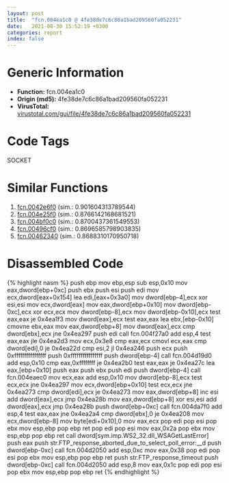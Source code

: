 ```yaml
---
layout: post
title:  "fcn.004ea1c0 @ 4fe38de7c6c86a1bad209560fa052231"
date:   2021-08-30 15:52:19 +0300
categories: report
index: false
---
```


# Generic Information
- **Function:** fcn.004ea1c0
- **Origin (md5):** 4fe38de7c6c86a1bad209560fa052231
- **VirusTotal:** [virustotal.com/gui/file/4fe38de7c6c86a1bad209560fa052231][virustotal_ref]

# Code Tags
<span class="tag" id="SOCKET">SOCKET</span>


# Similar Functions

1. [fcn.0042e6f0][similar_1_ref] (sim.: 0.901604313789544)
2. [fcn.004e25f0][similar_2_ref] (sim.: 0.8766142168681521)
3. [fcn.004bf0c0][similar_3_ref] (sim.: 0.8700437361549553)
4. [fcn.00496cf0][similar_4_ref] (sim.: 0.8696585798903835)
5. [fcn.00462340][similar_5_ref] (sim.: 0.8688310170950718)


# Disassembled Code

{% highlight nasm %}
push ebp
mov ebp,esp
sub esp,0x10
mov eax,dword[ebp+0xc]
push ebx
push esi
push edi
mov ecx,dword[eax+0x154]
lea edi,[eax+0x3a0]
mov dword[ebp-4],ecx
xor esi,esi
mov ecx,dword[eax]
mov eax,dword[ebp+0x10]
mov dword[ebp-0xc],ecx
xor ecx,ecx
mov dword[ebp-8],ecx
mov dword[ebp-0x10],ecx
test eax,eax
je 0x4ea1f3
mov dword[eax],ecx
test eax,eax
lea ebx,[ebp-0x10]
cmovne ebx,eax
mov eax,dword[ebp+8]
mov dword[eax],ecx
cmp dword[ebx],ecx
jne 0x4ea297
push edi
call fcn.004f27a0
add esp,4
test eax,eax
jle 0x4ea2d3
mov ecx,0x3e8
cmp eax,ecx
cmovl ecx,eax
cmp dword[edi],0
je 0x4ea22d
cmp esi,2
jl 0x4ea246
push ecx
push 0xffffffffffffffff
push 0xffffffffffffffff
push dword[ebp-4]
call fcn.004d19d0
add esp,0x10
cmp eax,0xffffffff
je 0x4ea2b0
test eax,eax
je 0x4ea27c
lea eax,[ebp+0x10]
push eax
push ebx
push edi
push dword[ebp-4]
call fcn.004eaec0
mov ecx,eax
add esp,0x10
mov dword[ebp-8],ecx
test ecx,ecx
jne 0x4ea297
mov ecx,dword[ebp+0x10]
test ecx,ecx
jne 0x4ea273
cmp dword[edi],ecx
je 0x4ea273
mov eax,dword[ebp+8]
inc esi
add dword[eax],ecx
jmp 0x4ea28b
mov eax,dword[ebp+8]
xor esi,esi
add dword[eax],ecx
jmp 0x4ea28b
push dword[ebp+0xc]
call fcn.004da7f0
add esp,4
test eax,eax
jne 0x4ea2a4
cmp dword[ebx],0
je 0x4ea208
mov ecx,dword[ebp-8]
mov byte[edi+0x10],0
mov eax,ecx
pop edi
pop esi
pop ebx
mov esp,ebp
pop ebp
ret 
pop edi
pop esi
mov eax,0x2a
pop ebx
mov esp,ebp
pop ebp
ret 
call dword[sym.imp.WS2_32.dll_WSAGetLastError]
push eax
push str.FTP_response_aborted_due_to_select_poll_error:__d
push dword[ebp-0xc]
call fcn.004d2050
add esp,0xc
mov eax,0x38
pop edi
pop esi
pop ebx
mov esp,ebp
pop ebp
ret 
push str.FTP_response_timeout
push dword[ebp-0xc]
call fcn.004d2050
add esp,8
mov eax,0x1c
pop edi
pop esi
pop ebx
mov esp,ebp
pop ebp
ret 
{% endhighlight %}


[similar_1_ref]: /report/fcn.0042e6f0@e2ba7f10eb234338a49853c34d7d9c56
[similar_2_ref]: /report/fcn.004e25f0@4fe38de7c6c86a1bad209560fa052231
[similar_3_ref]: /report/fcn.004bf0c0@1160595edb203a63cb2ca3ce2ff04f47
[similar_4_ref]: /report/fcn.00496cf0@be7fba7cc724acf4ae2900d99e0fc9c3
[similar_5_ref]: /report/fcn.00462340@289859175c221b107317af7727d26c17
[virustotal_ref]: https://www.virustotal.com/gui/file/4fe38de7c6c86a1bad209560fa052231